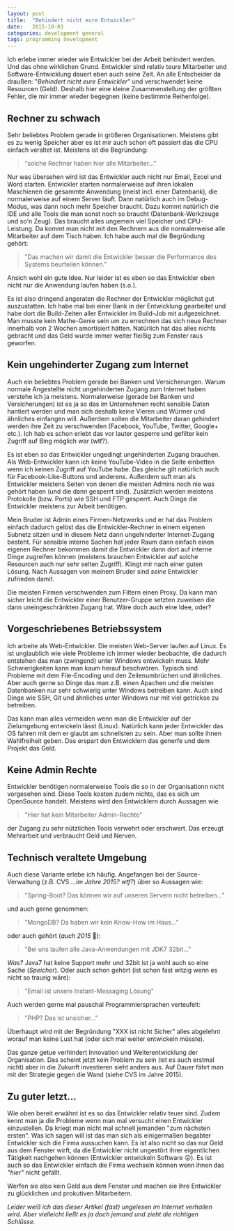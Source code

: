 ```yaml
---
layout: post
title:  "Behindert nicht eure Entwickler"
date:   2015-10-03
categories: development general
tags: programming development
---
```

Ich erlebe immer wieder wie Entwickler bei der Arbeit behindert werden. Und das ohne wirklichen Grund. Entwickler sind relativ teure Mitarbeiter und Software-Entwicklung dauert eben auch seine Zeit. An alle Entscheider da draußen: "*Behindert nicht eure Entwickler*" und verschwendet keine Resourcen (Geld). Deshalb hier eine kleine Zusammenstellung der größten Fehler, die mir immer wieder begegnen (keine bestimmte Reihenfolge).

## Rechner zu schwach

Sehr beliebtes Problem gerade in größeren Organisationen. Meistens gibt es zu wenig Speicher aber es ist mir auch schon oft passiert das die CPU einfach veraltet ist. Meistens ist die Begründung:

> "solche Rechner haben hier alle Mitarbeiter..."

Nur was übersehen wird ist das Entwickler auch nicht nur Email, Excel und Word starten. Entwickler starten normalerweise auf ihren lokalen Maschienen die gesammte Anwendung (meist incl. einer Datenbank), die normalerweise auf einem Server läuft. Dann natürlich auch im Debug-Modus, was dann noch mehr Speicher braucht. Dazu kommt natürlich die IDE und alle Tools die man sonst noch so braucht (Datenbank-Werkzeuge und so'n Zeug). Das braucht alles ungemein viel Speicher und CPU-Leistung. Da kommt man nicht mit den Rechnern aus die normalerweise alle Mitarbeiter auf dem Tisch haben. Ich habe auch mal die Begründung gehört:

> "Das machen wir damit die Entwickler besser die Performance des Systems beurteilen können."

Ansich wohl ein gute Idee. Nur leider ist es eben so das Entwickler eben nicht nur die Anwendung laufen haben (s.o.).

Es ist also dringend angeraten die Rechner der Entwickler möglichst gut auszustatten. Ich habe mal bei einer Bank in der Entwicklung gearbeitet und habe dort die Build-Zeiten aller Entwickler im Build-Job mit aufgezeichnet. Man musste kein Mathe-Genie sein um zu errechnen das sich neue Rechner innerhalb von 2 Wochen amortisiert hätten. Natürlich hat das alles nichts gebracht und das Geld wurde immer weiter fleißig zum Fenster raus geworfen.

## Kein ungehinderter Zugang zum Internet

Auch ein beliebtes Problem gerade bei Banken und Versicherungen. Warum normale Angestellte nicht ungehinderten Zugang zum Internet haben verstehe ich ja meistens. Normalerweise (gerade bei Banken und Versicherungen) ist es ja so das im Unternehmen recht sensible Daten hantiert werden und man sich deshalb keine Vieren und Würmer und ähnliches einfangen will. Außerdem sollen die Mitarbeiter daran gehindert werden ihre Zeit zu verschwenden (Facebook, YouTube, Twitter, Google+ etc.). Ich hab es schon erlebt das vor lauter gesperre und gefilter kein Zugriff auf Bing möglich war (wtf?).

Es ist eben so das Entwickler ungedingt ungehinderten Zugang brauchen. Als Web-Entwickler kann ich keine YouTube-Video in die Seite einbetten wenn ich keinen Zugriff auf YouTube habe. Das gleiche gilt natürlich auch für Facebook-Like-Buttons und anderens. Außerdem suft man als Entwickler meistens Seiten von denen die meisten Admins noch nie was gehört haben (und die dann gesperrt sind). Zusätzlich werden meistens Protokolle (bzw. Ports) wie SSH und FTP gesperrt. Auch Dinge die Entwickler meistens zur Arbeit benötigen.

Mein Bruder ist Admin eines Firmen-Netzwerks und er hat das Problem einfach dadurch gelöst das die Entwickler-Rechner in einem eigenen Subnetz sitzen und in diesem Netz dann ungehinderter Internet-Zugang besteht. Für sensible interne Sachen hat jeder Raum dann einfach einen eigenen Rechner bekommen damit die Entwickler dann dort auf interne Dinge zugreifen können (meistens brauchen Entwickler auf solche Resourcen auch nur sehr selten Zugriff). Klingt mir nach einer guten Lösung. Nach Aussagen von meinem Bruder sind *seine* Entwickler zufrieden damit.

Die meisten Firmen verschwenden zum Filtern einen Proxy. Da kann man sicher leicht die Entwickler einer Benutzer-Gruppe setzten zuweisen die dann uneingeschränkten Zugang hat. Wäre doch auch eine Idee, oder?

## Vorgeschriebenes Betriebssystem

Ich arbeite als Web-Entwickler. Die meisten Web-Server laufen auf Linux. Es ist unglaublich wie viele Probleme ich immer wieder beobachte, die dadurch entstehen das man (zwingend) unter Windows entwickeln muss. Mehr Schwierigkeiten kann man kaum herauf beschwören. Typisch sind Probleme mit dem File-Encoding und den Zeilenumbrüchen und ähnliches. Aber auch gerne so Dinge das man z.B. einen Apachen und die meisten Datenbanken nur sehr schwierig unter Windows betreiben kann. Auch sind Dinge wie SSH, Git und ähnliches unter Windows nur mit viel getrickse zu betreiben.

Das kann man alles vermeiden wenn man die Entwickler auf der Zielumgebung entwickeln lässt (Linux). Natürlich kann jeder Entwickler das OS fahren mit dem er glaubt am schnellsten zu sein. Aber man sollte ihnen Wahlfreiheit geben. Das erspart den Entwicklern das generfe und dem Projekt das Geld.

## Keine Admin Rechte

Entwickler benötigen normalerweise Tools die so in der Organisationn nicht vorgesehen sind. Diese Tools kosten zudem nichts, das es sich um OpenSource handelt. Meistens wird den Entwicklern durch Aussagen wie

> "Hier hat kein Mitarbeiter Admin-Rechte"

der Zugang zu sehr nützlichen Tools verwehrt oder erschwert. Das erzeugt Mehrarbeit und verbraucht Geld und Nerven.

## Technisch veraltete Umgebung

Auch diese Variante erlebe ich häufig. Angefangen bei der Source-Verwaltung (z.B. CVS *...im Jahre 2015? wtf?*) über so Aussagen wie:

> "Spring-Boot? Das können wir auf unseren Servern nicht betreiben..."

und auch gerne genommen:

> "MongoDB? Da haben wir kein Know-How im Haus..."

oder auch gehört (*auch 2015* :facepunch:):

> "Bei uns laufen alle Java-Anwendungen mit JDK7 32bit..."

*Was?* Java7 hat keine Support mehr und 32bit ist ja wohl auch so eine Sache (*Speicher*). Oder auch schon gehört (ist schon fast witzig wenn es nicht so traurig wäre):

> "Email ist unsere Instant-Messaging Lösung"

Auch werden gerne mal pauschal Programmiersprachen verteufelt:

> "PHP? Das ist unsicher..."

Überhaupt wird mit der Begründung "XXX ist nicht Sicher" alles abgelehnt worauf man keine Lust hat (oder sich mal weiter entwickeln müsste).

Das ganze getue verhindert Innovation und Weiterentwicklung der Organisation. Das scheint jetzt kein Problem zu sein (ist es auch erstmal nicht) aber in die Zukunft investieren sieht anders aus. Auf Dauer fährt man mit der Strategie gegen die Wand (siehe CVS im Jahre 2015).

## Zu guter letzt...

Wie oben bereit erwähnt ist es so das Entwickler relativ teuer sind. Zudem kennt man ja die Probleme wenn man mal versucht einen Entwickler einzustellen. Da kriegt man nicht mal schnell jemanden "zum nächsten ersten". Was ich sagen will ist das man sich als einigermaßen begabter Entwickler sich die Firma aussuchen kann. Es ist also nicht so das nur Geld aus dem Fenster wirft, da die Entwickler nicht ungestört ihrer eigentlichen Tätigkeit nachgehen können (Entwickler entwickeln Software :open_mouth:). Es ist auch so das Entwickler einfach die Firma wechseln können wenn ihnen das *"hier"* nicht gefällt.

Werfen sie also kein Geld aus dem Fenster und machen sie ihre Entwickler zu glücklichen und prokutiven Mitarbeitern.

*Leider weiß ich das dieser Artikel (fast) ungelesen im Internet verhallen wird. Aber vielleicht ließt es ja doch jemand und zieht die richtigen Schlüsse.*
